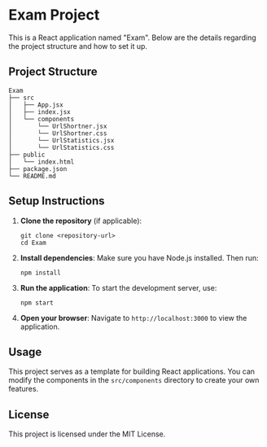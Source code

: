 # Exam Project

This is a React application named "Exam". Below are the details regarding the project structure and how to set it up.

## Project Structure

```
Exam
├── src
│   ├── App.jsx
│   ├── index.jsx
│   └── components
│       └── UrlShortner.jsx
│       └── UrlShortner.css
│       └── UrlStatistics.jsx
│       └── UrlStatistics.css
├── public
│   └── index.html
├── package.json
└── README.md
```

## Setup Instructions

1. **Clone the repository** (if applicable):
   ```
   git clone <repository-url>
   cd Exam
   ```

2. **Install dependencies**:
   Make sure you have Node.js installed. Then run:
   ```
   npm install
   ```

3. **Run the application**:
   To start the development server, use:
   ```
   npm start
   ```

4. **Open your browser**:
   Navigate to `http://localhost:3000` to view the application.

## Usage

This project serves as a template for building React applications. You can modify the components in the `src/components` directory to create your own features.

## License

This project is licensed under the MIT License.